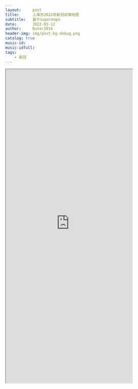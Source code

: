 ```yaml
---
layout:     post
title:      上海市2022年新冠疫情地图
subtitle:   基于supermapo
date:       2022-03-12
author:     Duter2016
header-img: img/post-bg-debug.png
catalog: true
music-id: 
music-idfull: 
tags:
    - 新冠
---
```



<iframe src='https://www.supermapol.com/apps/dataviz/view.html?id=51841934' width='400px' height='990px'></iframe>